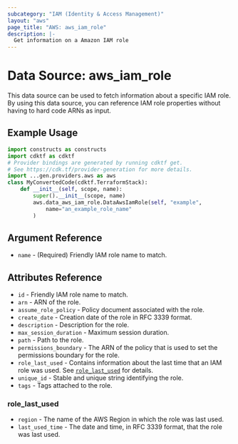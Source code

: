 ```yaml
---
subcategory: "IAM (Identity & Access Management)"
layout: "aws"
page_title: "AWS: aws_iam_role"
description: |-
  Get information on a Amazon IAM role
---
```


# Data Source: aws_iam_role

This data source can be used to fetch information about a specific
IAM role. By using this data source, you can reference IAM role
properties without having to hard code ARNs as input.

## Example Usage

```python
import constructs as constructs
import cdktf as cdktf
# Provider bindings are generated by running cdktf get.
# See https://cdk.tf/provider-generation for more details.
import ...gen.providers.aws as aws
class MyConvertedCode(cdktf.TerraformStack):
    def __init__(self, scope, name):
        super().__init__(scope, name)
        aws.data_aws_iam_role.DataAwsIamRole(self, "example",
            name="an_example_role_name"
        )
```

## Argument Reference

* `name` - (Required) Friendly IAM role name to match.

## Attributes Reference

* `id` - Friendly IAM role name to match.
* `arn` - ARN of the role.
* `assume_role_policy` - Policy document associated with the role.
* `create_date` - Creation date of the role in RFC 3339 format.
* `description` - Description for the role.
* `max_session_duration` - Maximum session duration.
* `path` - Path to the role.
* `permissions_boundary` - The ARN of the policy that is used to set the permissions boundary for the role.
* `role_last_used` - Contains information about the last time that an IAM role was used. See [`role_last_used`](#role_last_used) for details.
* `unique_id` - Stable and unique string identifying the role.
* `tags` - Tags attached to the role.

### role_last_used

* `region` - The name of the AWS Region in which the role was last used.
* `last_used_time` - The date and time, in RFC 3339 format, that the role was last used.

<!-- cache-key: cdktf-0.17.0-pre.15 input-d252add651f0f5f0b1a434eec51f94688789882356e430611b02a8e4bfb0332d -->